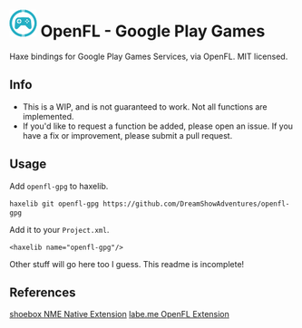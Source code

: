 # ![](assets/openfl-gpg-logo.png) OpenFL - Google Play Games

Haxe bindings for Google Play Games Services, via OpenFL. MIT licensed.

## Info

* This is a WIP, and is not guaranteed to work. Not all functions are implemented.
* If you'd like to request a function be added, please open an issue. If you have a fix or improvement, please submit a pull request.

## Usage

Add `openfl-gpg` to haxelib.

````
haxelib git openfl-gpg https://github.com/DreamShowAdventures/openfl-gpg
````

Add it to your `Project.xml`.

````
<haxelib name="openfl-gpg"/>
````

Other stuff will go here too I guess. This readme is incomplete!

## References

[shoebox NME Native Extension](http://www.shoe-box.org/blog/?p=252)
[labe.me OpenFL Extension](http://labe.me/en/blog/posts/2013-06-25-OpenFL-extension-(3).html)